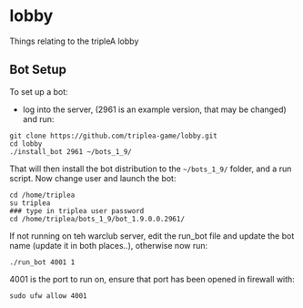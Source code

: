 # lobby
Things relating to the tripleA lobby


## Bot Setup
To set up a bot:
- log into the server, (2961 is an example version, that may be changed) and run:

```
git clone https://github.com/triplea-game/lobby.git
cd lobby
./install_bot 2961 ~/bots_1_9/
```

That will then install the bot distribution to the `~/bots_1_9/` folder, and a run script. Now change user and launch the bot:
```
cd /home/triplea
su triplea
### type in triplea user password
cd /home/triplea/bots_1_9/bot_1.9.0.0.2961/
```

If not running on teh warclub server, edit the run_bot file and update the bot name (update it in both places..), otherwise now run:
```
./run_bot 4001 1
```

4001 is the port to run on, ensure that port has been opened in firewall with:
```
sudo ufw allow 4001
```
